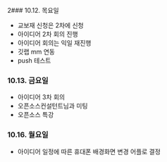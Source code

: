 2### 10.12. 목요일

- 교보재 신청은 2차에 신청
- 아이디어 2차 회의 진행
- 아이디어 회의는 익일 재진행
- 깃랩 mm 연동
- push 테스트

### 10.13. 금요일

- 아이디어 3차 회의
- 오픈소스컨설턴트님과 미팅
- 오픈소스 특강

### 10.16. 월요일

- 아이디어 일정에 따른 휴대폰 배경화면 변경 어플로 결정
